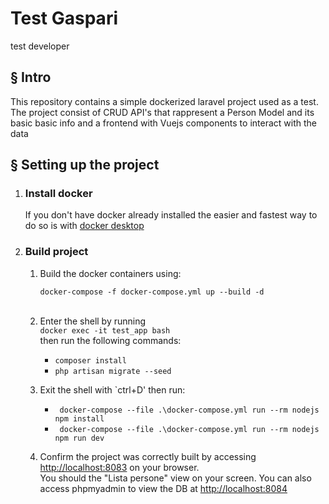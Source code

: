 # Test Gaspari
test developer

## § Intro

This repository contains a simple dockerized laravel project used as a test.
The project consist of CRUD API's that rappresent a Person Model and its basic basic info and a frontend with Vuejs components to interact with the data 


## § Setting up the project

1. ### Install docker
    If you don't have docker already installed the easier and fastest way to do so is with [docker desktop](https://www.docker.com/products/docker-desktop/) 

2. ### Build project

    1. Build the docker containers using:

        `` docker-compose -f docker-compose.yml up --build -d ``<br/> <br/>

    2. Enter the shell by running <br/>
    `docker exec -it test_app bash` <br/>
    then run the following commands:
        - `composer install` 
        - `php artisan migrate --seed`
        <!-- end of the list -->

    3. Exit the shell with `ctrl+D' then run:
        - ` docker-compose --file .\docker-compose.yml run --rm nodejs npm install`
        - ` docker-compose --file .\docker-compose.yml run --rm nodejs npm run dev`

    4. Confirm the project was correctly built by accessing [http://localhost:8083](http://localhost:8083) on your browser. <br/>
    You should the "Lista persone" view on your screen.
        You can also access phpmyadmin to view the DB at [http://localhost:8084](http://localhost:8084)



